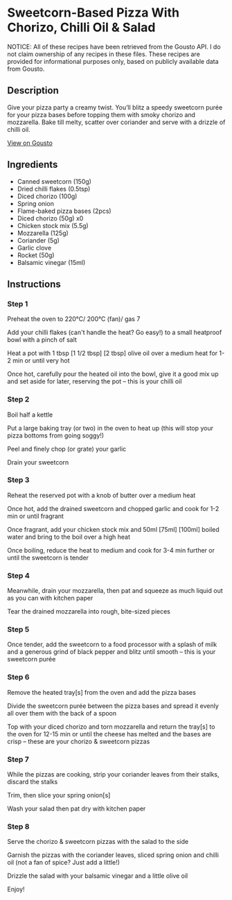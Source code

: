 # Sweetcorn-Based Pizza With Chorizo, Chilli Oil & Salad

NOTICE: All of these recipes have been retrieved from the Gousto API. I do not claim ownership of any recipes in these files. These recipes are provided for informational purposes only, based on publicly available data from Gousto.

## Description

Give your pizza party a creamy twist. You’ll blitz a speedy sweetcorn purée for your pizza bases before topping them with smoky chorizo and mozzarella. Bake till melty, scatter over coriander and serve with a drizzle of chilli oil.

[View on Gousto](https://www.gousto.co.uk/recipes/cookbook/chorizo-sweetcorn-pizza-with-chilli-oil-rocket-salad)

## Ingredients

- Canned sweetcorn (150g)
- Dried chilli flakes (0.5tsp)
- Diced chorizo (100g)
- Spring onion
- Flame-baked pizza bases (2pcs)
- Diced chorizo (50g) x0
- Chicken stock mix (5.5g)
- Mozzarella (125g)
- Coriander (5g)
- Garlic clove
- Rocket (50g)
- Balsamic vinegar (15ml)

## Instructions


### Step 1

Preheat the oven to 220°C/ 200°C (fan)/ gas 7

Add your chilli flakes (can't handle the heat? Go easy!) to a small heatproof bowl with a pinch of salt

Heat a pot with 1 tbsp <span class="text-purple">[1 1/2 tbsp]</span> <span class="text-danger">[2 tbsp] </span>olive oil over a medium heat for 1-2 min or until very hot

Once hot, carefully pour the heated oil into the bowl, give it a good mix up and set aside for later, reserving the pot – this is your chilli oil


### Step 2

Boil half a kettle

Put a large baking tray (or two) in the oven to heat up (this will stop your pizza bottoms from going soggy!)

Peel and finely chop (or grate) your garlic

Drain your sweetcorn


### Step 3

Reheat the reserved pot with a knob of butter over a medium heat

Once hot, add the drained sweetcorn and chopped garlic and cook for 1-2 min or until fragrant

Once fragrant, add your chicken stock mix and 50ml <span class="text-purple">[75ml]</span> <span class="text-danger">[100ml]</span> boiled water and bring to the boil over a high heat

Once boiling, reduce the heat to medium and cook for 3-4 min further or until the sweetcorn is tender


### Step 4

Meanwhile, drain your mozzarella, then pat and squeeze as much liquid out as you can with kitchen paper

Tear the drained mozzarella into rough, bite-sized pieces


### Step 5

Once tender, add the sweetcorn to a food processor with a splash of milk and a generous grind of black pepper and blitz until smooth – this is your sweetcorn purée


### Step 6

Remove the heated tray[s] from the oven and add the pizza bases

Divide the sweetcorn purée between the pizza bases and spread it evenly all over them with the back of a spoon

Top with your diced chorizo and torn mozzarella and return the tray[s] to the oven for 12-15 min or until the cheese has melted and the bases are crisp – these are your chorizo & sweetcorn pizzas


### Step 7

While the pizzas are cooking, strip your coriander leaves from their stalks, discard the stalks

Trim, then slice your spring onion[s]

Wash your salad then pat dry with kitchen paper

### Step 8

Serve the chorizo & sweetcorn pizzas with the salad to the side

Garnish the pizzas with the coriander leaves, sliced spring onion and chilli oil (not a fan of spice? Just add a little!)

Drizzle the salad with your balsamic vinegar and a little olive oil

Enjoy!

